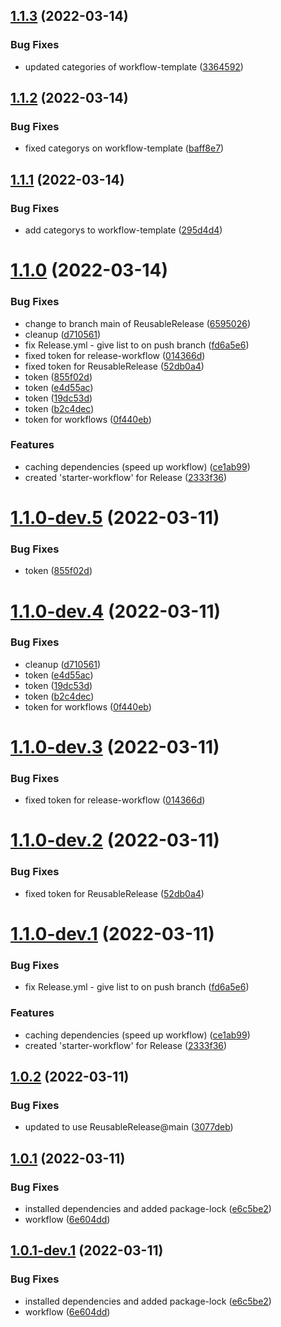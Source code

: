 ## [1.1.3](https://github.com/fr33Coders/.github/compare/v1.1.2...v1.1.3) (2022-03-14)


### Bug Fixes

* updated categories of workflow-template ([3364592](https://github.com/fr33Coders/.github/commit/3364592e49d4c911577506c0d601579e30350a55))

## [1.1.2](https://github.com/fr33Coders/.github/compare/v1.1.1...v1.1.2) (2022-03-14)


### Bug Fixes

* fixed categorys on workflow-template ([baff8e7](https://github.com/fr33Coders/.github/commit/baff8e74ae9054ab469dcc55c996222f7b4b56c6))

## [1.1.1](https://github.com/fr33Coders/.github/compare/v1.1.0...v1.1.1) (2022-03-14)


### Bug Fixes

* add categorys to workflow-template ([295d4d4](https://github.com/fr33Coders/.github/commit/295d4d434b01db3fc88b68cc2b1bbafae5a2258f))

# [1.1.0](https://github.com/fr33Coders/.github/compare/v1.0.2...v1.1.0) (2022-03-14)


### Bug Fixes

* change to branch main of ReusableRelease ([6595026](https://github.com/fr33Coders/.github/commit/6595026a780c49da934c29d6b3d9246e4ecc32d8))
* cleanup ([d710561](https://github.com/fr33Coders/.github/commit/d71056174e43f5b03af80ace6fe19cb9a735639b))
* fix Release.yml - give list to on push branch ([fd6a5e6](https://github.com/fr33Coders/.github/commit/fd6a5e67e6ae04e6332903f35e6357f341db24f0))
* fixed token for release-workflow ([014366d](https://github.com/fr33Coders/.github/commit/014366d05be1fa7ffa36f8f169ac47e3321dfd0e))
* fixed token for ReusableRelease ([52db0a4](https://github.com/fr33Coders/.github/commit/52db0a4cb93f38e77bc3b8d1955c672f3bb0b621))
* token ([855f02d](https://github.com/fr33Coders/.github/commit/855f02dbdc896b9f454cb5da1561ca575c222602))
* token ([e4d55ac](https://github.com/fr33Coders/.github/commit/e4d55acddb35a3ae6f4754df2481f66cf5944388))
* token ([19dc53d](https://github.com/fr33Coders/.github/commit/19dc53db2f2efc24365e2d1dd8653508e00141f8))
* token ([b2c4dec](https://github.com/fr33Coders/.github/commit/b2c4deca42ba96f3efd9638427a4bc633255372f))
* token for workflows ([0f440eb](https://github.com/fr33Coders/.github/commit/0f440eb492b2744e0b31a7a18a457bd560a25e8d))


### Features

* caching dependencies (speed up workflow) ([ce1ab99](https://github.com/fr33Coders/.github/commit/ce1ab996acfd3ed46df9924d4d015b91dac77128))
* created 'starter-workflow' for Release ([2333f36](https://github.com/fr33Coders/.github/commit/2333f36bdacd267e18227eba4a3e4ed103e36d03))

# [1.1.0-dev.5](https://github.com/fr33Coders/.github/compare/v1.1.0-dev.4...v1.1.0-dev.5) (2022-03-11)


### Bug Fixes

* token ([855f02d](https://github.com/fr33Coders/.github/commit/855f02dbdc896b9f454cb5da1561ca575c222602))

# [1.1.0-dev.4](https://github.com/fr33Coders/.github/compare/v1.1.0-dev.3...v1.1.0-dev.4) (2022-03-11)


### Bug Fixes

* cleanup ([d710561](https://github.com/fr33Coders/.github/commit/d71056174e43f5b03af80ace6fe19cb9a735639b))
* token ([e4d55ac](https://github.com/fr33Coders/.github/commit/e4d55acddb35a3ae6f4754df2481f66cf5944388))
* token ([19dc53d](https://github.com/fr33Coders/.github/commit/19dc53db2f2efc24365e2d1dd8653508e00141f8))
* token ([b2c4dec](https://github.com/fr33Coders/.github/commit/b2c4deca42ba96f3efd9638427a4bc633255372f))
* token for workflows ([0f440eb](https://github.com/fr33Coders/.github/commit/0f440eb492b2744e0b31a7a18a457bd560a25e8d))

# [1.1.0-dev.3](https://github.com/fr33Coders/.github/compare/v1.1.0-dev.2...v1.1.0-dev.3) (2022-03-11)


### Bug Fixes

* fixed token for release-workflow ([014366d](https://github.com/fr33Coders/.github/commit/014366d05be1fa7ffa36f8f169ac47e3321dfd0e))

# [1.1.0-dev.2](https://github.com/fr33Coders/.github/compare/v1.1.0-dev.1...v1.1.0-dev.2) (2022-03-11)


### Bug Fixes

* fixed token for ReusableRelease ([52db0a4](https://github.com/fr33Coders/.github/commit/52db0a4cb93f38e77bc3b8d1955c672f3bb0b621))

# [1.1.0-dev.1](https://github.com/fr33Coders/.github/compare/v1.0.2...v1.1.0-dev.1) (2022-03-11)


### Bug Fixes

* fix Release.yml - give list to on push branch ([fd6a5e6](https://github.com/fr33Coders/.github/commit/fd6a5e67e6ae04e6332903f35e6357f341db24f0))


### Features

* caching dependencies (speed up workflow) ([ce1ab99](https://github.com/fr33Coders/.github/commit/ce1ab996acfd3ed46df9924d4d015b91dac77128))
* created 'starter-workflow' for Release ([2333f36](https://github.com/fr33Coders/.github/commit/2333f36bdacd267e18227eba4a3e4ed103e36d03))

## [1.0.2](https://github.com/fr33Coders/.github/compare/v1.0.1...v1.0.2) (2022-03-11)


### Bug Fixes

* updated to use ReusableRelease@main ([3077deb](https://github.com/fr33Coders/.github/commit/3077deb16c8fa597888f3dae5f600f48bdcb799e))

## [1.0.1](https://github.com/fr33Coders/.github/compare/v1.0.0...v1.0.1) (2022-03-11)


### Bug Fixes

* installed dependencies and added package-lock ([e6c5be2](https://github.com/fr33Coders/.github/commit/e6c5be2798736b009ab5c137e126713c9375a84b))
* workflow ([6e604dd](https://github.com/fr33Coders/.github/commit/6e604dd99f431d4b554333396a2a8cab017c4b19))

## [1.0.1-dev.1](https://github.com/fr33Coders/.github/compare/v1.0.0...v1.0.1-dev.1) (2022-03-11)


### Bug Fixes

* installed dependencies and added package-lock ([e6c5be2](https://github.com/fr33Coders/.github/commit/e6c5be2798736b009ab5c137e126713c9375a84b))
* workflow ([6e604dd](https://github.com/fr33Coders/.github/commit/6e604dd99f431d4b554333396a2a8cab017c4b19))
